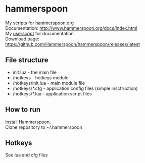 # hammerspoon
My scripts for [hammerspoon.org](http://www.hammerspoon.org/)<br>
Documentation: http://www.hammerspoon.org/docs/index.html<br>
My [userscript](https://openuserjs.org/src/scripts/krasnovpro/hammerspoon.org_Documentation.user.js#) for documentation<br>
Download page: https://github.com/Hammerspoon/hammerspoon/releases/latest

## File structure
* init.lua - the main file
* /hotkeys - hotkeys module
* /hotkeys/init.lua - main module file
* /hotkeys/*.cfg - application config files (simple insctruction)
* /hotkeys/*.lua - application script files

## How to run
Install Hammerspoon.<br>
Clone repository to ~/.hammerspoon

## Hotkeys
See lua and cfg files

